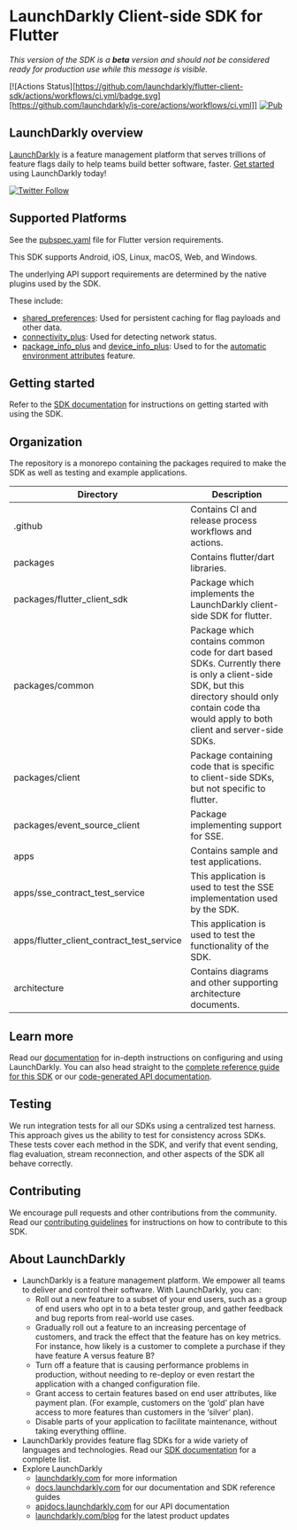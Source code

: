 # LaunchDarkly Client-side SDK for Flutter

*This version of the SDK is a **beta** version and should not be considered ready for production use while this message is visible.*

[![Actions Status][https://github.com/launchdarkly/flutter-client-sdk/actions/workflows/ci.yml/badge.svg][https://github.com/launchdarkly/js-core/actions/workflows/ci.yml]]
[![Pub](https://img.shields.io/pub/v/launchdarkly_flutter_client_sdk.svg)](https://pub.dev/packages/launchdarkly_flutter_client_sdk)

## LaunchDarkly overview

[LaunchDarkly](https://www.launchdarkly.com) is a feature management platform that serves trillions of feature flags daily to help teams build better software, faster. [Get started](https://docs.launchdarkly.com/home/getting-started) using LaunchDarkly today!

[![Twitter Follow](https://img.shields.io/twitter/follow/launchdarkly.svg?style=social&label=Follow&maxAge=2592000)](https://twitter.com/intent/follow?screen_name=launchdarkly)

## Supported Platforms

See the [pubspec.yaml](https://github.com/launchdarkly/flutter-client-sdk/blob/main/packages/flutter_client_sdk/pubspec.yaml) file for Flutter version requirements.

This SDK supports Android, iOS, Linux, macOS, Web, and Windows.

The underlying API support requirements are determined by the native plugins used by the SDK.

These include:
- [shared_preferences](https://pub.dev/packages/shared_preferences): Used for persistent caching for flag payloads and other data.
- [connectivity_plus](https://pub.dev/packages/connectivity_plus): Used for detecting network status.
- [package_info_plus]() and [device_info_plus](): Used to for the [automatic environment attributes](https://docs.launchdarkly.com/sdk/features/environment-attributes/?q=environ) feature.

## Getting started

Refer to the [SDK documentation](https://docs.launchdarkly.com/sdk/client-side/flutter#getting-started) for instructions on getting started with using the SDK.

## Organization

The repository is a monorepo containing the packages required to make the SDK as well as testing
and example applications.

| Directory                                 | Description                                                                                                                                                                                         |
|-------------------------------------------|-----------------------------------------------------------------------------------------------------------------------------------------------------------------------------------------------------|
| .github                                   | Contains CI and release process workflows and actions.                                                                                                                                              |
| packages                                  | Contains flutter/dart libraries.                                                                                                                                                                    |
| packages/flutter_client_sdk               | Package which implements the LaunchDarkly client-side SDK for flutter.                                                                                                                              |
| packages/common                           | Package which contains common code for dart based SDKs. Currently there is only a client-side SDK, but this directory should only contain code tha would apply to both client and server-side SDKs. |
| packages/client                           | Package containing code that is specific to client-side SDKs, but not specific to flutter.                                                                                                          |
| packages/event_source_client              | Package implementing support for SSE.                                                                                                                                                               |
| apps                                      | Contains sample and test applications.                                                                                                                                                              |
| apps/sse_contract_test_service            | This application is used to test the SSE implementation used by the SDK.                                                                                                                            |
| apps/flutter_client_contract_test_service | This application is used to test the functionality of the SDK.                                                                                                                                      |
| architecture                              | Contains diagrams and other supporting architecture documents.                                                                                                                                      |

## Learn more

Read our [documentation](https://docs.launchdarkly.com) for in-depth instructions on configuring and using LaunchDarkly. You can also head straight to the [complete reference guide for this SDK](https://docs.launchdarkly.com/sdk/client-side/flutter) or our [code-generated API documentation](https://launchdarkly.github.io/flutter-client-sdk/).

## Testing

We run integration tests for all our SDKs using a centralized test harness. This approach gives us the ability to test for consistency across SDKs. These tests cover each method in the SDK, and verify that event sending, flag evaluation, stream reconnection, and other aspects of the SDK all behave correctly.

## Contributing

We encourage pull requests and other contributions from the community. Read our [contributing guidelines](https://github.com/launchdarkly/flutter-client-sdk/blob/main/CONTRIBUTING.md) for instructions on how to contribute to this SDK.

## About LaunchDarkly

* LaunchDarkly is a feature management platform. We empower all teams to deliver and control their software. With LaunchDarkly, you can:
  * Roll out a new feature to a subset of your end users, such as a group of end users who opt in to a beta tester group, and gather feedback and bug reports from real-world use cases.
  * Gradually roll out a feature to an increasing percentage of customers, and track the effect that the feature has on key metrics. For instance, how likely is a customer to complete a purchase if they have feature A versus feature B?
  * Turn off a feature that is causing performance problems in production, without needing to re-deploy or even restart the application with a changed configuration file.
  * Grant access to certain features based on end user attributes, like payment plan. (For example, customers on the ‘gold’ plan have access to more features than customers in the ‘silver’ plan).
  * Disable parts of your application to facilitate maintenance, without taking everything offline.
* LaunchDarkly provides feature flag SDKs for a wide variety of languages and technologies. Read our [SDK documentation](https://docs.launchdarkly.com/sdk) for a complete list.
* Explore LaunchDarkly
  * [launchdarkly.com](https://www.launchdarkly.com/ "LaunchDarkly Main Website") for more information
  * [docs.launchdarkly.com](https://docs.launchdarkly.com/  "LaunchDarkly Documentation") for our documentation and SDK reference guides
  * [apidocs.launchdarkly.com](https://apidocs.launchdarkly.com/  "LaunchDarkly API Documentation") for our API documentation
  * [launchdarkly.com/blog](https://launchdarkly.com/blog/  "LaunchDarkly Blog") for the latest product updates

